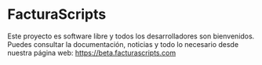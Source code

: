 # FacturaScripts

Este proyecto es software libre y todos los desarrolladores son bienvenidos.
Puedes consultar la documentación, noticias y todo lo necesario desde nuestra página web:
https://beta.facturascripts.com
